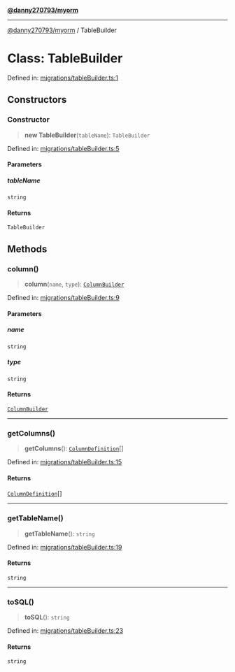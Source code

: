 [**@danny270793/myorm**](../README.md)

***

[@danny270793/myorm](../README.md) / TableBuilder

# Class: TableBuilder

Defined in: [migrations/tableBuilder.ts:1](https://github.com/danny270793/MyORM/blob/0fac4c292463a918ab1d9675c2a165a9298cb0ae/src/libraries/migrations/tableBuilder.ts#L1)

## Constructors

### Constructor

> **new TableBuilder**(`tableName`): `TableBuilder`

Defined in: [migrations/tableBuilder.ts:5](https://github.com/danny270793/MyORM/blob/0fac4c292463a918ab1d9675c2a165a9298cb0ae/src/libraries/migrations/tableBuilder.ts#L5)

#### Parameters

##### tableName

`string`

#### Returns

`TableBuilder`

## Methods

### column()

> **column**(`name`, `type`): [`ColumnBuilder`](ColumnBuilder.md)

Defined in: [migrations/tableBuilder.ts:9](https://github.com/danny270793/MyORM/blob/0fac4c292463a918ab1d9675c2a165a9298cb0ae/src/libraries/migrations/tableBuilder.ts#L9)

#### Parameters

##### name

`string`

##### type

`string`

#### Returns

[`ColumnBuilder`](ColumnBuilder.md)

***

### getColumns()

> **getColumns**(): [`ColumnDefinition`](../interfaces/ColumnDefinition.md)[]

Defined in: [migrations/tableBuilder.ts:15](https://github.com/danny270793/MyORM/blob/0fac4c292463a918ab1d9675c2a165a9298cb0ae/src/libraries/migrations/tableBuilder.ts#L15)

#### Returns

[`ColumnDefinition`](../interfaces/ColumnDefinition.md)[]

***

### getTableName()

> **getTableName**(): `string`

Defined in: [migrations/tableBuilder.ts:19](https://github.com/danny270793/MyORM/blob/0fac4c292463a918ab1d9675c2a165a9298cb0ae/src/libraries/migrations/tableBuilder.ts#L19)

#### Returns

`string`

***

### toSQL()

> **toSQL**(): `string`

Defined in: [migrations/tableBuilder.ts:23](https://github.com/danny270793/MyORM/blob/0fac4c292463a918ab1d9675c2a165a9298cb0ae/src/libraries/migrations/tableBuilder.ts#L23)

#### Returns

`string`
